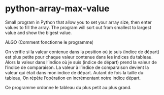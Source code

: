 # python-array-max-value
Small program in Python that allow you to set your array size, then enter values to fill the array. The program will sort out from smallest to largest value and show the bigest value.

ALGO (Comment fonctionne le programme)

On vérifie si la valeur contenue dans la position où je suis (indice de départ) est plus petite pour chaque valeur contenue dans les indices du tableau.
Alors la valeur dans l’indice où je suis (indice de départ) prend la valeur de l’indice de comparaison. 
La valeur à l’indice de comparaison devient la valeur qui était dans mon indice de départ.
Autant de fois la taille du tableau, On répète l’opération en incrémentant notre indice départ.

Ce programme ordonne le tableau du plus petit au plus grand.
